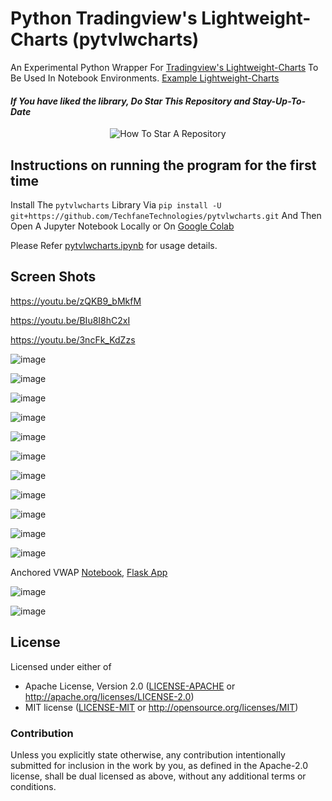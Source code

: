 # Python Tradingview's Lightweight-Charts (pytvlwcharts)
An Experimental Python Wrapper For [Tradingview's Lightweight-Charts](https://tradingview.github.io/lightweight-charts/) To Be Used In Notebook Environments. [Example Lightweight-Charts](https://codesandbox.io/examples/package/lightweight-charts) 

#### _If You have liked the library, Do Star This Repository and Stay-Up-To-Date_
<p align="center">
  <img src="https://user-images.githubusercontent.com/96371033/180197157-aabda812-828b-4cf7-97a6-a4b9bdd8b151.gif" alt="How To Star A Repository">
</p>

## Instructions on running the program for the first time
Install The `pytvlwcharts` Library Via `pip install -U git+https://github.com/TechfaneTechnologies/pytvlwcharts.git` And Then Open A Jupyter Notebook Locally or On [Google Colab](https://colab.research.google.com/)

Please Refer [pytvlwcharts.ipynb](https://github.com/TechfaneTechnologies/pytvlwcharts/blob/main/pytvlwcharts.ipynb) for usage details.

## Screen Shots
https://youtu.be/zQKB9_bMkfM

https://youtu.be/BIu8I8hC2xI

https://youtu.be/3ncFk_KdZzs

![image](https://user-images.githubusercontent.com/96371033/188302874-25dea27f-07c5-4723-810a-65d51e8b70fd.png)

![image](https://user-images.githubusercontent.com/96371033/188294528-73ddaf9e-55b2-491e-bfba-2733a9361994.png)

![image](https://user-images.githubusercontent.com/96371033/188294553-ac8ec934-251e-4fe9-a30c-d40f63d5f9f6.png)

![image](https://user-images.githubusercontent.com/68828793/188259987-b5976ef1-5c83-4f2f-a937-c83c53fec791.png)

![image](https://user-images.githubusercontent.com/96371033/188273414-83a7ea6a-90ad-4f6a-90da-07c277abf2ff.png)

![image](https://user-images.githubusercontent.com/96371033/188295701-e48861e7-68d3-47ad-ad7a-f0f4f4f49e11.png)

![image](https://user-images.githubusercontent.com/96371033/188295727-98a79ce0-7d3a-4608-96cf-d4551aca3ef6.png)

![image](https://user-images.githubusercontent.com/96371033/188295706-dc566287-b651-4bf9-a37f-37682828259e.png)

![image](https://user-images.githubusercontent.com/96371033/188295711-3b29da01-65ba-45c4-a05e-b1d0fbe0eef8.png)

![image](https://user-images.githubusercontent.com/96371033/188297491-44960067-22ab-42cf-948b-51fcaf3310ef.png)

![image](https://user-images.githubusercontent.com/96371033/216821065-644a1eb4-ca7b-40f7-966e-ead78aa08939.png)

Anchored VWAP [Notebook](https://colab.research.google.com/drive/1ApN2CHWNUZsKNxiqYjpT9glQdwt1c6qN?usp=sharing), [Flask App](https://colab.research.google.com/drive/1w1T2erRjyz3xLkentuIffI75z9kUkN6_?usp=sharing)

![image](https://user-images.githubusercontent.com/96371033/219935938-02c3b00a-9e70-4c24-9aaf-3707cb600357.png)

![image](https://user-images.githubusercontent.com/96371033/219936085-bb2ecd35-2041-463b-9b45-2d3e0c3e77dc.png)

## License

Licensed under either of

- Apache License, Version 2.0 ([LICENSE-APACHE](LICENSE-APACHE) or http://apache.org/licenses/LICENSE-2.0)
- MIT license ([LICENSE-MIT](LICENSE-MIT) or http://opensource.org/licenses/MIT)

### Contribution

Unless you explicitly state otherwise, any contribution intentionally submitted
for inclusion in the work by you, as defined in the Apache-2.0 license, shall
be dual licensed as above, without any additional terms or conditions.
